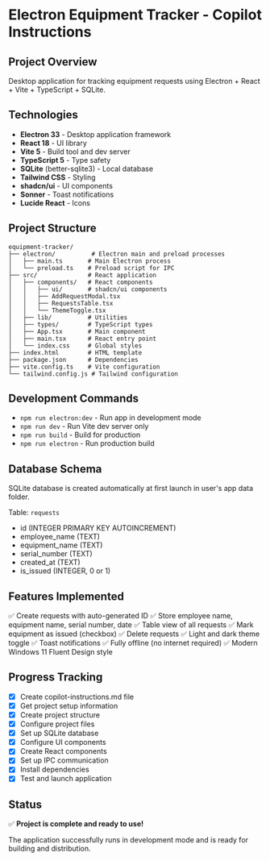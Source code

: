 # Electron Equipment Tracker - Copilot Instructions

## Project Overview

Desktop application for tracking equipment requests using Electron + React + Vite + TypeScript + SQLite.

## Technologies

- **Electron 33** - Desktop application framework
- **React 18** - UI library
- **Vite 5** - Build tool and dev server
- **TypeScript 5** - Type safety
- **SQLite** (better-sqlite3) - Local database
- **Tailwind CSS** - Styling
- **shadcn/ui** - UI components
- **Sonner** - Toast notifications
- **Lucide React** - Icons

## Project Structure

```
equipment-tracker/
├── electron/          # Electron main and preload processes
│   ├── main.ts       # Main Electron process
│   └── preload.ts    # Preload script for IPC
├── src/              # React application
│   ├── components/   # React components
│   │   ├── ui/       # shadcn/ui components
│   │   ├── AddRequestModal.tsx
│   │   ├── RequestsTable.tsx
│   │   └── ThemeToggle.tsx
│   ├── lib/          # Utilities
│   ├── types/        # TypeScript types
│   ├── App.tsx       # Main component
│   ├── main.tsx      # React entry point
│   └── index.css     # Global styles
├── index.html        # HTML template
├── package.json      # Dependencies
├── vite.config.ts    # Vite configuration
└── tailwind.config.js # Tailwind configuration
```

## Development Commands

- `npm run electron:dev` - Run app in development mode
- `npm run dev` - Run Vite dev server only
- `npm run build` - Build for production
- `npm run electron` - Run production build

## Database Schema

SQLite database is created automatically at first launch in user's app data folder.

Table: `requests`

- id (INTEGER PRIMARY KEY AUTOINCREMENT)
- employee_name (TEXT)
- equipment_name (TEXT)
- serial_number (TEXT)
- created_at (TEXT)
- is_issued (INTEGER, 0 or 1)

## Features Implemented

✅ Create requests with auto-generated ID
✅ Store employee name, equipment name, serial number, date
✅ Table view of all requests
✅ Mark equipment as issued (checkbox)
✅ Delete requests
✅ Light and dark theme toggle
✅ Toast notifications
✅ Fully offline (no internet required)
✅ Modern Windows 11 Fluent Design style

## Progress Tracking

- [x] Create copilot-instructions.md file
- [x] Get project setup information
- [x] Create project structure
- [x] Configure project files
- [x] Set up SQLite database
- [x] Configure UI components
- [x] Create React components
- [x] Set up IPC communication
- [x] Install dependencies
- [x] Test and launch application

## Status

✅ **Project is complete and ready to use!**

The application successfully runs in development mode and is ready for building and distribution.
